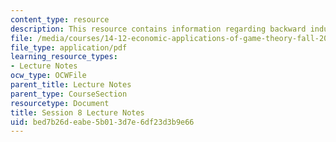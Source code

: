 ```yaml
---
content_type: resource
description: This resource contains information regarding backward induction.
file: /media/courses/14-12-economic-applications-of-game-theory-fall-2012/bed7b26deabe5b013d7e6df23d3b9e66_MIT14_12F12_chapter8.pdf
file_type: application/pdf
learning_resource_types:
- Lecture Notes
ocw_type: OCWFile
parent_title: Lecture Notes
parent_type: CourseSection
resourcetype: Document
title: Session 8 Lecture Notes
uid: bed7b26d-eabe-5b01-3d7e-6df23d3b9e66
---
```

